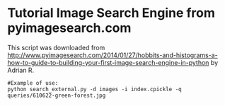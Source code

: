 # Tutorial Image Search Engine from pyimagesearch.com

This script was downloaded from http://www.pyimagesearch.com/2014/01/27/hobbits-and-histograms-a-how-to-guide-to-building-your-first-image-search-engine-in-python by Adrian R.

```
#Example of use:
python search_external.py -d images -i index.cpickle -q queries/610622-green-forest.jpg
```
